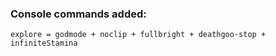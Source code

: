### Console commands added:

```
explore = godmode + noclip + fullbright + deathgoo-stop + infiniteStamina
```
